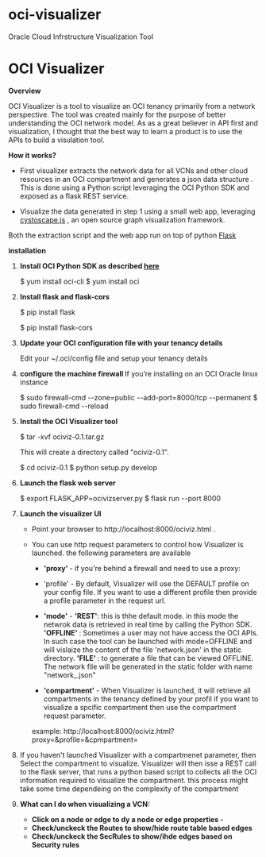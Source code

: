 # oci-visualizer
Oracle Cloud Infrstructure  Visualization Tool

# OCI Visualizer

<b>Overview</b>

OCI Visualizer is a tool to visualize an OCI tenancy primarily from a network perspective. The tool was created mainly for the purpose of better understanding the OCI network model. As as a great believer in API first and visualization, I thought that the best way to learn a product is  to use the APIs to build a visulation tool.

<b>How it works?</b>
- First visualizer extracts the network data for all VCNs and other cloud resources in an OCI compartment and generates  a json data structure . This is done using a Python script leveraging the OCI  Python SDK and exposed as a flask REST service.

- Visualize the data generated in step 1 using a small web app, leveraging  <a href="http://js.cytoscape.org/">cystoscape.js</a> , an open source graph visualization framework. 

Both the extraction script and the web app run on top of python <a href="http://flask.pocoo.org/">Flask</a>

<b> installation </b>

1. <b>Install OCI Python SDK as described <a href="https://oracle-cloud-infrastructure-python-sdk.readthedocs.io/en/latest/">here</a> </b>

	$ yum install  oci-cli
	$ yum install  oci
	
2. <b>Install flask and flask-cors</b>

	$ pip install flask
	
	$ pip install flask-cors

3. <b>Update your OCI configuration file with your tenancy details</b>

	Edit your ~/.oci/config file and setup your tenancy details

4. <b>configure the machine firewall </b> If you’re installing on an OCI Oracle  linux instance 

	$ sudo firewall-cmd --zone=public --add-port=8000/tcp --permanent
	$ sudo firewall-cmd --reload

5. <b>Install the OCI Visualizer tool </b>

	$ tar -xvf  ociviz-0.1.tar.gz
	
	This will create a directory called "ociviz-0.1". 

	$ cd ociviz-0.1
	$ python setup.py develop




6. <b>Launch the flask  web server</b> 

	$ export FLASK_APP=ocivizserver.py 
	$ flask run --port 8000

7. <b>Launch the visualizer UI</b>
	- Point your browser to  http://localhost:8000/ociviz.html . 
	- You can use http request parameters to control how Visualizer is launched. the following parameters are available
		- <b>'proxy' </b>- if you're behind a firewall and need to use a proxy:
		- 'profile' - By default, Visualizer will use the DEFAULT profile on your config file. If you want to use a different
		   profile then provide a profile parameter in the request url.
		
		- <b>'mode'</b> - 
			 <b>'REST'</b>: this is thhe default mode. in this mode the netwrok data is retrieved in real time by calling the Python SDK.
			 <b>'OFFLINE' </b>: Sometimes a user may not have access the OCI APIs. In such case the tool can be launched with mode=OFFLINE and will 
			 vislaize the content of the file 'network.json' in the static directory. 
			 <b>'FILE' </b> : to generate a file that can be viewed OFFLINE. The network file will be generated in the static folder with name
			    "network_<compartmentname>.json"		
		- <b>'compartment'</b> - When Visualizer is launched, it will retrieve all compartments in the tenancy defined by your profil
		     if you want to visualize a spcific compartment then use the compartment request parameter.
	
		example: http://localhost:8000/ociviz.html?proxy=<proxy url>&profile=<your profile>&cpmpartment=<your compartament name>


8. If you haven't launched Visualizer with a compartmenet parameter, then Select the compartment to visualize. Visualizer will then isse a REST call to the flask 
   server, that runs a python based script to collects all the OCI information required to visualize the compartment. this process might take some time dependeing
   on the complexity of the compartment

9. <b>What can I do when visualizing a VCN:<b>
	-  Click on a node or edge to dy a node or edge properties -
	- Check/unckeck the Routes to show/hide route table based edges
	- Check/unckeck the SecRules  to show/ihde edges based on Security rules

